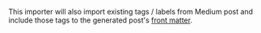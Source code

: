 ---
---

This importer will also import existing tags / labels from Medium post and include those tags to the generated post's
[front matter](https://jekyllrb.com/docs/front-matter/).
